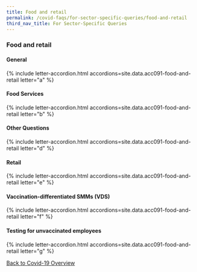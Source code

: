 ```yaml
---
title: Food and retail
permalink: /covid-faqs/for-sector-specific-queries/food-and-retail
third_nav_title: For Sector-Specific Queries
---
```


### Food and retail

#### General

{% include letter-accordion.html accordions=site.data.acc091-food-and-retail letter="a" %}

#### Food Services

{% include letter-accordion.html accordions=site.data.acc091-food-and-retail letter="b" %}

#### Other Questions

{% include letter-accordion.html accordions=site.data.acc091-food-and-retail letter="d" %}

#### Retail

{% include letter-accordion.html accordions=site.data.acc091-food-and-retail letter="e" %}

#### Vaccination-differentiated SMMs (VDS)

{% include letter-accordion.html accordions=site.data.acc091-food-and-retail letter="f" %}

#### Testing for unvaccinated employees

{% include letter-accordion.html accordions=site.data.acc091-food-and-retail letter="g" %}

[Back to Covid-19 Overview](/covid/)
